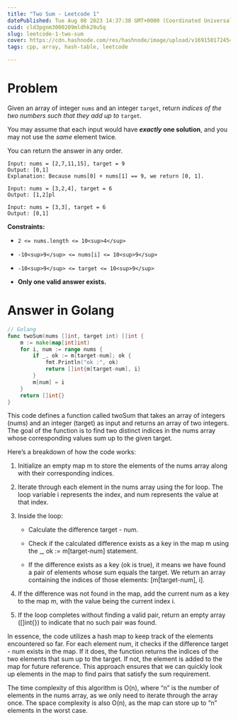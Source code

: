 ```yaml
---
title: "Two Sum - Leetcode 1"
datePublished: Tue Aug 08 2023 14:37:38 GMT+0000 (Coordinated Universal Time)
cuid: cld3pgnm3000209mldhk29u5q
slug: leetcode-1-two-sum
cover: https://cdn.hashnode.com/res/hashnode/image/upload/v1691501724548/0e8de6ca-3833-4704-9201-9216d2fe69d0.jpeg
tags: cpp, array, hash-table, leetcode

---
```


# Problem

Given an array of integer `nums` and an integer `target`, return *indices of the two numbers such that they add up to* `target`.

You may assume that each input would have ***exactly* one solution**, and you may not use the *same* element twice.

You can return the answer in any order.

```plaintext
Input: nums = [2,7,11,15], target = 9
Output: [0,1]
Explanation: Because nums[0] + nums[1] == 9, we return [0, 1].
```

```plaintext
Input: nums = [3,2,4], target = 6
Output: [1,2]pl
```

```plaintext
Input: nums = [3,3], target = 6
Output: [0,1]
```

**Constraints:**

* `2 <= nums.length <= 10<sup>4</sup>`
    
* `-10<sup>9</sup> <= nums[i] <= 10<sup>9</sup>`
    
* `-10<sup>9</sup> <= target <= 10<sup>9</sup>`
    
* **Only one valid answer exists.**
    

# Answer in Golang

```go
// Golang
func twoSum(nums []int, target int) []int {
	m := make(map[int]int)
	for i, num := range nums {
		if _, ok := m[target-num]; ok {
			fmt.Println("ok :", ok)
			return []int{m[target-num], i}
		}
		m[num] = i
	}
	return []int{}
}
```

This code defines a function called twoSum that takes an array of integers (nums) and an integer (target) as input and returns an array of two integers. The goal of the function is to find two distinct indices in the nums array whose corresponding values sum up to the given target.

Here’s a breakdown of how the code works:

1. Initialize an empty map m to store the elements of the nums array along with their corresponding indices.
    
2. Iterate through each element in the nums array using the for loop. The loop variable i represents the index, and num represents the value at that index.
    
3. Inside the loop:
    
    * Calculate the difference target - num.
        
    * Check if the calculated difference exists as a key in the map m using the \_, ok := m\[target-num\] statement.
        
    * If the difference exists as a key (ok is true), it means we have found a pair of elements whose sum equals the target. We return an array containing the indices of those elements: \[m\[target-num\], i\].
        
4. If the difference was not found in the map, add the current num as a key to the map m, with the value being the current index i.
    
5. If the loop completes without finding a valid pair, return an empty array (\[\]int{}) to indicate that no such pair was found.
    

In essence, the code utilizes a hash map to keep track of the elements encountered so far. For each element num, it checks if the difference target - num exists in the map. If it does, the function returns the indices of the two elements that sum up to the target. If not, the element is added to the map for future reference. This approach ensures that we can quickly look up elements in the map to find pairs that satisfy the sum requirement.

The time complexity of this algorithm is O(n), where “n” is the number of elements in the nums array, as we only need to iterate through the array once. The space complexity is also O(n), as the map can store up to “n” elements in the worst case.